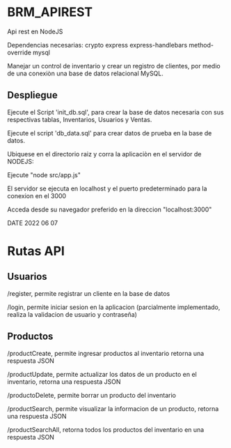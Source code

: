 # BRM_APIREST

Api rest en NodeJS

Dependencias necesarias:
    crypto
    express
    express-handlebars
    method-override
    mysql

Manejar un control de inventario y  crear un registro de clientes, por medio de una conexiòn una base de datos relacional MySQL.

## Despliegue

Ejecute el Script 'init_db.sql', para crear la base de datos necesaria con sus respectivas tablas, Inventarios, Usuarios y Ventas.

Ejecute el script 'db_data.sql' para crear datos de prueba en la base de datos.

Ubiquese en el directorio raiz y corra la aplicaciòn en el servidor de NODEJS:

Ejecute "node src/app.js"

El servidor se ejecuta en localhost y el puerto predeterminado para la conexion en el 3000

Acceda desde su navegador preferido en la direccion "localhost:3000"

DATE 2022 06 07 

# Rutas API

## Usuarios

/register,  permite registrar un cliente en la base de datos

/login,  permite iniciar sesion en la aplicacion (parcialmente implementado, realiza la validacion de usuario y contraseña)

## Productos

/productCreate, permite ingresar productos al inventario retorna una respuesta JSON

/productUpdate, permite actualizar los datos de un producto en el inventario, retorna una respuesta JSON

/productoDelete, permite borrar un producto del inventario

/productSearch, permite visualizar la informacion de un producto, retorna una respuesta JSON

/productSearchAll, retorna todos los productos del inventario en una respuesta JSON




